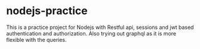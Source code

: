 # nodejs-practice

This is a practice project for Nodejs with Restful api, sessions and jwt based authentication and authorization. Also trying out graphql as it is more flexible with the queries.
